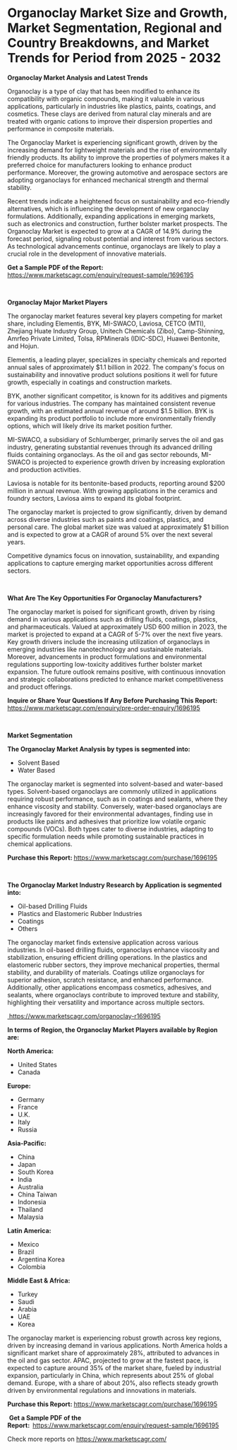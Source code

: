<p><h1>Organoclay Market Size and Growth, Market Segmentation, Regional and Country Breakdowns, and Market Trends for Period from 2025 -  2032</h1></p><p><strong>Organoclay Market Analysis and Latest Trends</strong></p>
<p><p>Organoclay is a type of clay that has been modified to enhance its compatibility with organic compounds, making it valuable in various applications, particularly in industries like plastics, paints, coatings, and cosmetics. These clays are derived from natural clay minerals and are treated with organic cations to improve their dispersion properties and performance in composite materials.</p><p>The Organoclay Market is experiencing significant growth, driven by the increasing demand for lightweight materials and the rise of environmentally friendly products. Its ability to improve the properties of polymers makes it a preferred choice for manufacturers looking to enhance product performance. Moreover, the growing automotive and aerospace sectors are adopting organoclays for enhanced mechanical strength and thermal stability.</p><p>Recent trends indicate a heightened focus on sustainability and eco-friendly alternatives, which is influencing the development of new organoclay formulations. Additionally, expanding applications in emerging markets, such as electronics and construction, further bolster market prospects. The Organoclay Market is expected to grow at a CAGR of 14.9% during the forecast period, signaling robust potential and interest from various sectors. As technological advancements continue, organoclays are likely to play a crucial role in the development of innovative materials.</p></p>
<p><strong>Get a Sample PDF of the Report:&nbsp;</strong> <a href="https://www.marketscagr.com/enquiry/request-sample/1696195?utm_campaign=1889&utm_medium=2&utm_source=Github&utm_content=ia&utm_term=08012025&utm_id=organoclay">https://www.marketscagr.com/enquiry/request-sample/1696195</a></p>
<p>&nbsp;</p>
<p><strong>Organoclay Major Market Players</strong></p>
<p><p>The organoclay market features several key players competing for market share, including Elementis, BYK, MI-SWACO, Laviosa, CETCO (MTI), Zhejiang Huate Industry Group, Unitech Chemicals (Zibo), Camp-Shinning, Amrfeo Private Limited, Tolsa, RPMinerals (IDIC-SDC), Huawei Bentonite, and Hojun. </p><p>Elementis, a leading player, specializes in specialty chemicals and reported annual sales of approximately $1.1 billion in 2022. The company's focus on sustainability and innovative product solutions positions it well for future growth, especially in coatings and construction markets.</p><p>BYK, another significant competitor, is known for its additives and pigments for various industries. The company has maintained consistent revenue growth, with an estimated annual revenue of around $1.5 billion. BYK is expanding its product portfolio to include more environmentally friendly options, which will likely drive its market position further.</p><p>MI-SWACO, a subsidiary of Schlumberger, primarily serves the oil and gas industry, generating substantial revenues through its advanced drilling fluids containing organoclays. As the oil and gas sector rebounds, MI-SWACO is projected to experience growth driven by increasing exploration and production activities.</p><p>Laviosa is notable for its bentonite-based products, reporting around $200 million in annual revenue. With growing applications in the ceramics and foundry sectors, Laviosa aims to expand its global footprint.</p><p>The organoclay market is projected to grow significantly, driven by demand across diverse industries such as paints and coatings, plastics, and personal care. The global market size was valued at approximately $1 billion and is expected to grow at a CAGR of around 5% over the next several years.</p><p>Competitive dynamics focus on innovation, sustainability, and expanding applications to capture emerging market opportunities across different sectors.</p></p>
<p>&nbsp;</p>
<p><strong>What Are The Key Opportunities For Organoclay Manufacturers?</strong></p>
<p><p>The organoclay market is poised for significant growth, driven by rising demand in various applications such as drilling fluids, coatings, plastics, and pharmaceuticals. Valued at approximately USD 600 million in 2023, the market is projected to expand at a CAGR of 5-7% over the next five years. Key growth drivers include the increasing utilization of organoclays in emerging industries like nanotechnology and sustainable materials. Moreover, advancements in product formulations and environmental regulations supporting low-toxicity additives further bolster market expansion. The future outlook remains positive, with continuous innovation and strategic collaborations predicted to enhance market competitiveness and product offerings.</p></p>
<p><strong>Inquire or Share Your Questions If Any Before Purchasing This Report:</strong> <a href="https://www.marketscagr.com/enquiry/pre-order-enquiry/1696195?utm_campaign=1889&utm_medium=2&utm_source=Github&utm_content=ia&utm_term=08012025&utm_id=organoclay">https://www.marketscagr.com/enquiry/pre-order-enquiry/1696195</a></p>
<p>&nbsp;</p>
<p><strong>Market Segmentation</strong></p>
<p><strong>The Organoclay Market Analysis by types is segmented into:</strong></p>
<p><ul><li>Solvent Based</li><li>Water Based</li></ul></p>
<p><p>The organoclay market is segmented into solvent-based and water-based types. Solvent-based organoclays are commonly utilized in applications requiring robust performance, such as in coatings and sealants, where they enhance viscosity and stability. Conversely, water-based organoclays are increasingly favored for their environmental advantages, finding use in products like paints and adhesives that prioritize low volatile organic compounds (VOCs). Both types cater to diverse industries, adapting to specific formulation needs while promoting sustainable practices in chemical applications.</p></p>
<p><strong>Purchase this Report:&nbsp;</strong><a href="https://www.marketscagr.com/purchase/1696195?utm_campaign=1889&utm_medium=2&utm_source=Github&utm_content=ia&utm_term=08012025&utm_id=organoclay">https://www.marketscagr.com/purchase/1696195</a></p>
<p>&nbsp;</p>
<p><strong>The Organoclay Market Industry Research by Application is segmented into:</strong></p>
<p><ul><li>Oil-based Drilling Fluids</li><li>Plastics and Elastomeric Rubber Industries</li><li>Coatings</li><li>Others</li></ul></p>
<p><p>The organoclay market finds extensive application across various industries. In oil-based drilling fluids, organoclays enhance viscosity and stabilization, ensuring efficient drilling operations. In the plastics and elastomeric rubber sectors, they improve mechanical properties, thermal stability, and durability of materials. Coatings utilize organoclays for superior adhesion, scratch resistance, and enhanced performance. Additionally, other applications encompass cosmetics, adhesives, and sealants, where organoclays contribute to improved texture and stability, highlighting their versatility and importance across multiple sectors.</p></p>
<p><a href="https://www.marketscagr.com/organoclay-r1696195?utm_campaign=1889&utm_medium=2&utm_source=Github&utm_content=ia&utm_term=08012025&utm_id=organoclay">&nbsp;https://www.marketscagr.com/organoclay-r1696195</a></p>
<p><strong>In terms of Region, the Organoclay Market Players available by Region are:</strong></p>
<p>
    <p> <strong> North America: </strong>
        <ul>
            <li>United States</li>
            <li>Canada</li>
        </ul>
        </p> 
    <p> <strong> Europe: </strong>
        <ul>
            <li>Germany</li>
            <li>France</li>
            <li>U.K.</li>
            <li>Italy</li>
            <li>Russia</li>
        </ul>
        </p> 
    <p> <strong> Asia-Pacific: </strong>
        <ul>
            <li>China</li>
            <li>Japan</li>
            <li>South Korea</li>
            <li>India</li>
            <li>Australia</li>
            <li>China Taiwan</li>
            <li>Indonesia</li>
            <li>Thailand</li>
            <li>Malaysia</li>
        </ul>
        </p> 
    <p> <strong> Latin America: </strong>
        <ul>
            <li>Mexico</li>
            <li>Brazil</li>
            <li>Argentina Korea</li>
            <li>Colombia</li>
        </ul>
        </p> 
    <p> <strong> Middle East & Africa: </strong>
        <ul>
            <li>Turkey</li>
            <li>Saudi</li>
            <li>Arabia</li>
            <li>UAE</li>
            <li>Korea</li>
        </ul>
    </p>
    </p>
<p><p>The organoclay market is experiencing robust growth across key regions, driven by increasing demand in various applications. North America holds a significant market share of approximately 28%, attributed to advances in the oil and gas sector. APAC, projected to grow at the fastest pace, is expected to capture around 35% of the market share, fueled by industrial expansion, particularly in China, which represents about 25% of global demand. Europe, with a share of about 20%, also reflects steady growth driven by environmental regulations and innovations in materials.</p></p>
<p><strong>Purchase this Report: </strong><a href="https://www.marketscagr.com/purchase/1696195?utm_campaign=1889&utm_medium=2&utm_source=Github&utm_content=ia&utm_term=08012025&utm_id=organoclay">https://www.marketscagr.com/purchase/1696195</a></p>
<p>&nbsp;<strong>Get a Sample PDF of the Report:&nbsp;&nbsp;</strong><a href="https://www.marketscagr.com/enquiry/request-sample/1696195?utm_campaign=1889&utm_medium=2&utm_source=Github&utm_content=ia&utm_term=08012025&utm_id=organoclay">https://www.marketscagr.com/enquiry/request-sample/1696195</a></p>
<p><strong></strong></p>
<p>Check more reports on <a href="https://www.marketscagr.com/?utm_campaign=1889&utm_medium=2&utm_source=Github&utm_content=ia&utm_term=08012025&utm_id=organoclay">https://www.marketscagr.com/</a></p>